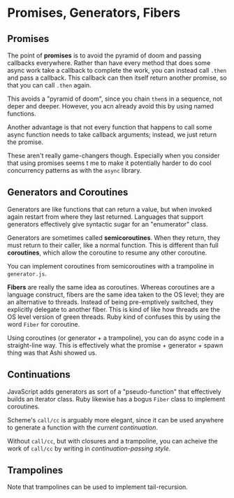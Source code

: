 # Promises, Generators, Fibers

## Promises

The point of **promises** is to avoid the pyramid of doom and passing
callbacks everywhere. Rather than have every method that does some
async work take a callback to complete the work, you can instead call
`.then` and pass a callback. This callback can then itself return
another promise, so that you can call `.then` again.

This avoids a "pyramid of doom", since you chain `then`s in a
sequence, not deper and deeper. However, you acn already avoid this by
using named functions.

Another advantage is that not every function that happens to call some
async function needs to take callback arguments; instead, we just
return the promise.

These aren't really game-changers though. Especially when you consider
that using promises seems t me to make it potentially harder to do
cool concurrency patterns as with the `async` library.

## Generators and Coroutines

Generators are like functions that can return a value, but when
invoked again restart from where they last returned. Languages that
support generators effectively give syntactic sugar for an
"enumerator" class.

Generators are sometimes called **semicoroutines**. When they return,
they must return to their caller, like a normal function. This is
different than full **coroutines**, which allow the coroutine to
resume any other coroutine.

You can implement coroutines from semicoroutines with a trampoline in
`generator.js`.

**Fibers** are really the same idea as coroutines. Whereas coroutines
are a language construct, fibers are the same idea taken to the OS
level; they are an alternative to threads. Instead of being
pre-emptively switched, they explicitly delegate to another
fiber. This is kind of like how threads are the OS level version of
green threads. Ruby kind of confuses this by using the word `Fiber`
for coroutine.

Using coroutines (or generator + a trampoline), you can do async code
in a straight-line way. This is effectively what the promise +
generator + spawn thing was that Ashi showed us.

## Continuations

JavaScript adds generators as sort of a "pseudo-function" that
effectively builds an iterator class. Ruby likewise has a bogus
`Fiber` class to implement coroutines.

Scheme's `call/cc` is arguably more elegant, since it can be used
anywhere to generate a function with the *current continuation*.

Without `call/cc`, but with closures and a trampoline, you can acheive
the work of `call/cc` by writing in *continuation-passing style*.

## Trampolines

Note that trampolines can be used to implement tail-recursion.
